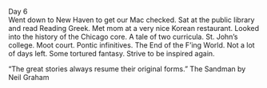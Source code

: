 Day 6  
Went down to New Haven to get our Mac checked. Sat at the public library and read Reading Greek. Met mom at a very nice Korean restaurant. Looked into the history of the Chicago core. A tale of two curricula. St. John’s college. Moot court. Pontic infinitives. The End of the F’ing World. Not a lot of days left. Some tortured fantasy. Strive to be inspired again. 

“The great stories always resume their original forms.” The Sandman by Neil Graham